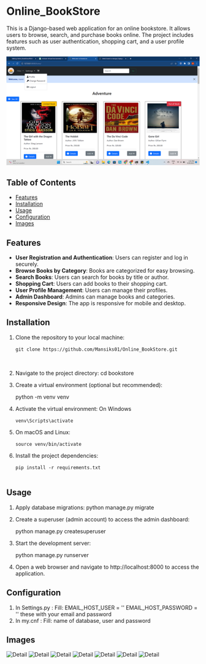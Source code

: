 # Online_BookStore

This is a Django-based web application for an online bookstore. It allows users to browse, search, and purchase books online. The project includes features such as user authentication, shopping cart, and a user profile system.

![Bookstore](https://github.com/Mansiks01/Online_BookStore/blob/main/Screenshots/Front.png)

## Table of Contents

- [Features](#features)
- [Installation](#installation)
- [Usage](#usage)
- [Configuration](#configuration)
- [Images](#images)

## Features

- **User Registration and Authentication**: Users can register and log in securely.
- **Browse Books by Category**: Books are categorized for easy browsing.
- **Search Books**: Users can search for books by title or author.
- **Shopping Cart**: Users can add books to their shopping cart.
- **User Profile Management**: Users can manage their profiles.
- **Admin Dashboard**: Admins can manage books and categories.
- **Responsive Design**: The app is responsive for mobile and desktop.

## Installation

1. Clone the repository to your local machine:

   ```shell
   git clone https://github.com/Mansiks01/Online_BookStore.git



2. Navigate to the project directory:
    cd bookstore

3. Create a virtual environment (optional but recommended):

    python -m venv venv

4.  Activate the virtual environment:
    On Windows
    ```shell
    venv\Scripts\activate
    
 5. On macOS and Linux:
    ```shell
    source venv/bin/activate

6. Install the project dependencies:
      ```shell
    pip install -r requirements.txt


## Usage
1.  Apply database migrations:
    python manage.py migrate

2.  Create a superuser (admin account) to access the admin dashboard:

    python manage.py createsuperuser

3.  Start the development server:

    python manage.py runserver

4. Open a web browser and navigate to http://localhost:8000 to access the application.   


## Configuration
1. In Settings.py :
    Fill:   EMAIL_HOST_USER = ''
            EMAIL_HOST_PASSWORD = '' 
    these with your email and password
2. In my.cnf :
    Fill:
    name of database, user and password

 ## Images
 ![Detail](https://github.com/Mansiks01/Online_BookStore/blob/main/Screenshots/Detail%20page.png)
 ![Detail](https://github.com/Mansiks01/Online_BookStore/blob/main/Screenshots/add%20to%20cart%20option.png)
 ![Detail](https://github.com/Mansiks01/Online_BookStore/blob/main/Screenshots/Pagination.png)
 ![Detail](https://github.com/Mansiks01/Online_BookStore/blob/main/Screenshots/add%20to%20cart%20option.png)
 ![Detail](https://github.com/Mansiks01/Online_BookStore/blob/main/Screenshots/empty%20cart.png)
 ![Detail](https://github.com/Mansiks01/Online_BookStore/blob/main/Screenshots/forget%20password.png)
 ![Detail](https://github.com/Mansiks01/Online_BookStore/blob/main/Screenshots/Cart%20page.png)
